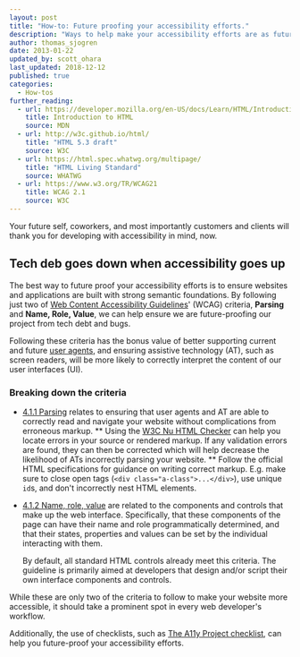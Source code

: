 ```yaml
---
layout: post
title: "How-to: Future proofing your accessibility efforts."
description: "Ways to help make your accessibility efforts are as future proof as possible."
author: thomas_sjogren
date: 2013-01-22
updated_by: scott_ohara
last_updated: 2018-12-12
published: true
categories:
  - How-tos
further_reading:
  - url: https://developer.mozilla.org/en-US/docs/Learn/HTML/Introduction_to_HTML
    title: Introduction to HTML
    source: MDN
  - url: http://w3c.github.io/html/
    title: "HTML 5.3 draft"
    source: W3C
  - url: https://html.spec.whatwg.org/multipage/
    title: "HTML Living Standard"
    source: WHATWG
  - url: https://www.w3.org/TR/WCAG21
    title: WCAG 2.1
    source: W3C
---
```


Your future self, coworkers, and most importantly customers and clients will thank you for developing with accessibility in mind, now.


## Tech deb goes down when accessibility goes up

The best way to future proof your accessibility efforts is to ensure websites and applications are built with strong semantic foundations. By following just two of [Web Content Accessibility Guidelines](https://www.w3.org/TR/WCAG21/#robust)' (WCAG) criteria, **Parsing** and **Name, Role, Value**, we can help ensure we are future-proofing our project from tech debt and bugs.

Following these criteria has the bonus value of better supporting current and future [user agents](https://developer.mozilla.org/en-US/docs/Glossary/User_agent), and ensuring assistive technology (AT), such as screen readers, will be more likely to correctly interpret the content of our user interfaces (UI).

### Breaking down the criteria

* [4.1.1 Parsing](https://www.w3.org/TR/WCAG21/#parsing) relates to ensuring that user agents and AT are able to correctly read and navigate your website without complications from erroneous markup.
  ** Using the [W3C Nu HTML Checker](https://validator.w3.org/nu/) can help you locate errors in your source or rendered markup. If any validation errors are found, they can then be corrected which will help decrease the likelihood of ATs incorrectly parsing your website.
  ** Follow the official HTML specifications for guidance on writing correct markup. E.g. make sure to close open tags (`<div class="a-class">...</div>`), use unique `id`s, and don't incorrectly nest HTML elements.
* [4.1.2 Name, role, value](https://www.w3.org/TR/WCAG21/#name-role-value) are related to the components and controls that make up the web interface. Specifically, that these components of the page can have their name and role programmatically determined, and that their states, properties and values can be set by the individual interacting with them.

  By default, all standard HTML controls already meet this criteria. The guideline is primarily aimed at developers that design and/or script their own interface components and controls.

While these are only two of the criteria to follow to make your website more accessible, it should take a prominent spot in every web developer's workflow.

Additionally, the use of checklists, such as [The A11y Project checklist](https://a11yproject.com/checklist.html), can help you future-proof your accessibility efforts.


